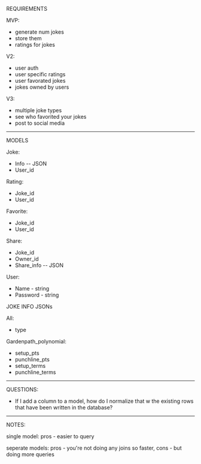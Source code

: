 REQUIREMENTS

MVP:
- generate num jokes
- store them
- ratings for jokes

V2:
- user auth
- user specific ratings
- user favorated jokes
- jokes owned by users

V3:
- multiple joke types
- see who favorited your jokes
- post to social media


----

MODELS

Joke:
- Info -- JSON
- User_id

Rating:
- Joke_id
- User_id

Favorite:
- Joke_id
- User_id

Share:
- Joke_id
- Owner_id
- Share_info -- JSON

User:
- Name - string
- Password - string

JOKE INFO JSONs

All:
- type

Gardenpath_polynomial:
- setup_pts
- punchline_pts
- setup_terms
- punchline_terms

---
QUESTIONS:
- If I add a column to a model, how do I normalize that w the existing rows that have been written in the database?


---
NOTES:

single model:
pros - easier to query

seperate models:
pros - you're not doing any joins so faster, 
cons - but doing more queries